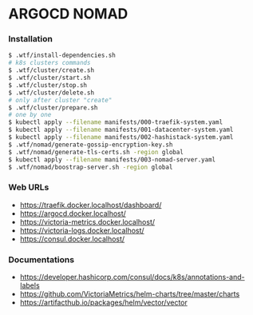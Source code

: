 # ARGOCD NOMAD

### Installation

```sh
$ .wtf/install-dependencies.sh
# k8s clusters commands
$ .wtf/cluster/create.sh
$ .wtf/cluster/start.sh
$ .wtf/cluster/stop.sh
$ .wtf/cluster/delete.sh
# only after cluster "create"
$ .wtf/cluster/prepare.sh
# one by one
$ kubectl apply --filename manifests/000-traefik-system.yaml
$ kubectl apply --filename manifests/001-datacenter-system.yaml
$ kubectl apply --filename manifests/002-hashistack-system.yaml
$ .wtf/nomad/generate-gossip-encryption-key.sh
$ .wtf/nomad/generate-tls-certs.sh -region global
$ kubectl apply --filename manifests/003-nomad-server.yaml
$ .wtf/nomad/boostrap-server.sh -region global
```
### Web URLs

* https://traefik.docker.localhost/dashboard/
* https://argocd.docker.localhost/
* https://victoria-metrics.docker.localhost/
* https://victoria-logs.docker.localhost/
* https://consul.docker.localhost/


### Documentations

* https://developer.hashicorp.com/consul/docs/k8s/annotations-and-labels
* https://github.com/VictoriaMetrics/helm-charts/tree/master/charts
* https://artifacthub.io/packages/helm/vector/vector